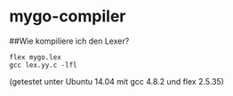 # mygo-compiler

##Wie kompiliere ich den Lexer?
 
    flex mygo.lex
    gcc lex.yy.c -lfl

(getestet unter Ubuntu 14.04 mit gcc 4.8.2 und flex 2.5.35)

